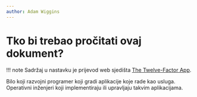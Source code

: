```yaml
---
author: Adam Wiggins
---
```


# Tko bi trebao pročitati ovaj dokument?

!!! note
    Sadržaj u nastavku je prijevod web sjedišta [The Twelve-Factor App](https://12factor.net/).

Bilo koji razvojni programer koji gradi aplikacije koje rade kao usluga. Operativni inženjeri koji implementiraju ili upravljaju takvim aplikacijama.
